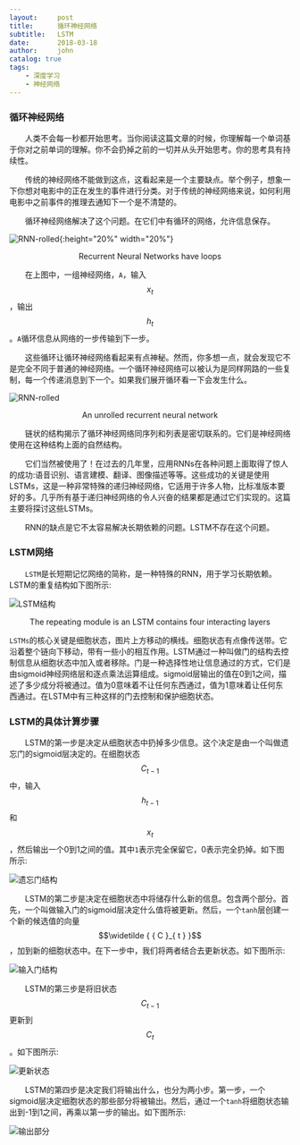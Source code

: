 ```yaml
---
layout:     post
title:      循环神经网络
subtitle:   LSTM
date:       2018-03-18
author:     john
catalog: true
tags:
    - 深度学习
    - 神经网络
---
```

### 循环神经网络
&emsp;&emsp;人类不会每一秒都开始思考。当你阅读这篇文章的时候，你理解每一个单词基于你对之前单词的理解。你不会扔掉之前的一切并从头开始思考。你的思考具有持续性。

&emsp;&emsp;传统的神经网络不能做到这点，这看起来是一个主要缺点。举个例子，想象一下你想对电影中的正在发生的事件进行分类。对于传统的神经网络来说，如何利用电影中之前事件的推理去通知下一个是不清楚的。

&emsp;&emsp;循环神经网络解决了这个问题。在它们中有循环的网络，允许信息保存。

![RNN-rolled](/blog/img/in_post/RNN-rolled.png){:height="20%" width="20%"}
<center>Recurrent Neural Networks have loops</center>

&emsp;&emsp;在上图中，一组神经网络，`A`，输入$${ x }_{ t }$$，输出$${ h }_{ t }$$。`A`循环信息从网络的一步传输到下一步。

&emsp;&emsp;这些循环让循环神经网络看起来有点神秘。然而，你多想一点，就会发现它不是完全不同于普通的神经网络。一个循环神经网络可以被认为是同样网路的一些复制，每一个传递消息到下一个。如果我们展开循环看一下会发生什么。

![RNN-rolled](/blog/img/in_post/RNN-unrolled.png)
<center>An unrolled recurrent neural network</center>

&emsp;&emsp;链状的结构揭示了循环神经网络同序列和列表是密切联系的。它们是神经网络使用在这种结构上面的自然结构。

&emsp;&emsp;它们当然被使用了！在过去的几年里，应用RNNs在各种问题上面取得了惊人的成功:语音识别、语言建模、翻译、图像描述等等。这些成功的关键是使用LSTMs，这是一种非常特殊的递归神经网络，它适用于许多人物，比标准版本要好的多。几乎所有基于递归神经网络的令人兴奋的结果都是通过它们实现的。这篇主要将探讨这些LSTMs。

&emsp;&emsp;RNN的缺点是它不太容易解决长期依赖的问题。LSTM不存在这个问题。

### LSTM网络
&emsp;&emsp;`LSTM`是长短期记忆网络的简称，是一种特殊的RNN，用于学习长期依赖。LSTM的重复结构如下图所示:

![LSTM结构](/blog/img/in_post/LSTM3-chain.png)
<center>The repeating module is an LSTM contains four interacting layers</center>

`LSTMs`的核心关键是细胞状态，图片上方移动的横线。细胞状态有点像传送带。它沿着整个链向下移动，带有一些小的相互作用。LSTM通过一种叫做门的结构去控制信息从细胞状态中加入或者移除。门是一种选择性地让信息通过的方式，它们是由sigmoid神经网络层和逐点乘法运算组成。sigmoid层输出的值在0到1之间，描述了多少成分将被通过。值为0意味着不让任何东西通过，值为1意味着让任何东西通过。在LSTM中有三种这样的门去控制和保护细胞状态。

### LSTM的具体计算步骤
&emsp;&emsp;LSTM的第一步是决定从细胞状态中扔掉多少信息。这个决定是由一个叫做遗忘门的sigmoid层决定的。在细胞状态$${ C }_{ t-1 }$$中，输入$${ h }_{ t-1 }$$和$${ x }_{ t }$$，然后输出一个0到1之间的值。其中`1`表示完全保留它，0表示完全扔掉。如下图所示:

![遗忘门结构](/blog/img/in_post/LSTM3-focus-f.png)

&emsp;&emsp;LSTM的第二步是决定在细胞状态中将储存什么新的信息。包含两个部分。首先，一个叫做输入门的sigmoid层决定什么值将被更新。然后，一个`tanh`层创建一个新的候选值的向量$$\widetilde { { C }_{ t } }$$，加到新的细胞状态中。在下一步中，我们将两者结合去更新状态。如下图所示:

![输入门结构](/blog/img/in_post/LSTM3-focus-i.png)

&emsp;&emsp;LSTM的第三步是将旧状态$${ C }_{ t-1 }$$更新到$${ { C }_{ t } }$$。如下图所示:

![更新状态](/blog/img/in_post/LSTM3-focus-C.png)

&emsp;&emsp;LSTM的第四步是决定我们将输出什么，也分为两小步。第一步，一个sigmoid层决定细胞状态的那些部分将被输出。然后，通过一个`tanh`将细胞状态输出到-1到1之间，再乘以第一步的输出。如下图所示:

![输出部分](/blog/img/in_post/LSTM3-focus-o.png)
